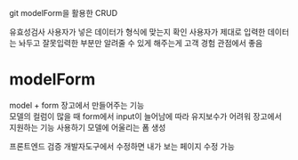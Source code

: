 git modelForm을 활용한 CRUD

유효성검사 사용자가 넣은 데이터가 형식에 맞는지 확인
사용자가 제대로 입력한 데이터는 놔두고 잘못입력한 부분만 알려줄 수 있게 해주는게 고객 경험 관점에서 좋음
# modelForm 
model + form  장고에서 만들어주는 기능   
모델의 컬럼이 많을 때 form에서 input이 늘어남에 따라 유지보수가 어려워 장고에서 지원하는 기능 사용하기  모델에 어울리는 폼 생성

프론트엔드 검증 개발자도구에서 수정하면 내가 보는 페이지 수정 가능 


